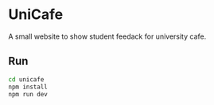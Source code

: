 # UniCafe

A small website to show student feedack for university cafe.

## Run

```sh
cd unicafe
npm install
npm run dev
```
